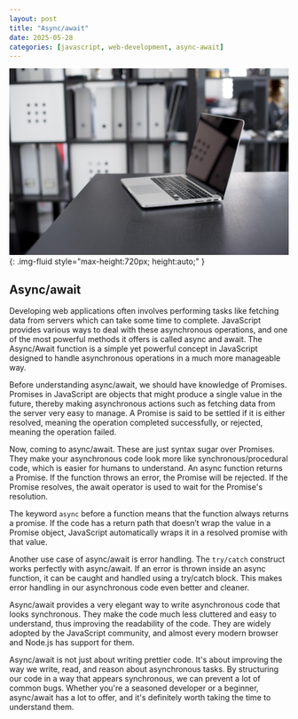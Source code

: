 ```yaml
---
layout: post
title: "Async/await"
date: 2025-05-28
categories: [javascript, web-development, async-await]
---
```


![Image](/assets/g2644704a88d2d3624a720e0e7a17b3220c01ae35a7bf9686cc03dbe7a840430c36bdb0ee07576a4cbbb8558293767fc3c4c99507c54fb2eb8d35a19cc6fafe70_1280.jpg){: .img-fluid style="max-height:720px; height:auto;" }

## Async/await

Developing web applications often involves performing tasks like fetching data from servers which can take some time to complete. JavaScript provides various ways to deal with these asynchronous operations, and one of the most powerful methods it offers is called async and await. The Async/Await function is a simple yet powerful concept in JavaScript designed to handle asynchronous operations in a much more manageable way.

Before understanding async/await, we should have knowledge of Promises. Promises in JavaScript are objects that might produce a single value in the future, thereby making asynchronous actions such as fetching data from the server very easy to manage. A Promise is said to be settled if it is either resolved, meaning the operation completed successfully, or rejected, meaning the operation failed.

Now, coming to async/await. These are just syntax sugar over Promises. They make your asynchronous code look more like synchronous/procedural code, which is easier for humans to understand. An async function returns a Promise. If the function throws an error, the Promise will be rejected. If the Promise resolves, the await operator is used to wait for the Promise's resolution.

The keyword `async` before a function means that the function always returns a promise. If the code has a return path that doesn’t wrap the value in a Promise object, JavaScript automatically wraps it in a resolved promise with that value. 

Another use case of async/await is error handling. The `try/catch` construct works perfectly with async/await. If an error is thrown inside an async function, it can be caught and handled using a try/catch block. This makes error handling in our asynchronous code even better and cleaner.

Async/await provides a very elegant way to write asynchronous code that looks synchronous. They make the code much less cluttered and easy to understand, thus improving the readability of the code. They are widely adopted by the JavaScript community, and almost every modern browser and Node.js has support for them.

Async/await is not just about writing prettier code. It's about improving the way we write, read, and reason about asynchronous tasks. By structuring our code in a way that appears synchronous, we can prevent a lot of common bugs. Whether you're a seasoned developer or a beginner, async/await has a lot to offer, and it's definitely worth taking the time to understand them.
